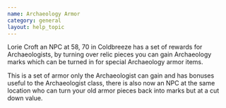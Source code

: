 ```yaml
---
name: Archaeology Armor
category: general
layout: help_topic
---
```

Lorie Croft an NPC at 58, 70 in Coldbreeze has a set of rewards for Archaeologists, by turning over relic pieces you can gain Archaeology marks which can be turned in for special Archaeology armor items.

This is a set of armor only the Archaeologist can gain and has bonuses useful to the Archaeologist class, there is also now an NPC at the same location who can turn your old armor pieces back into marks but at a cut down value.